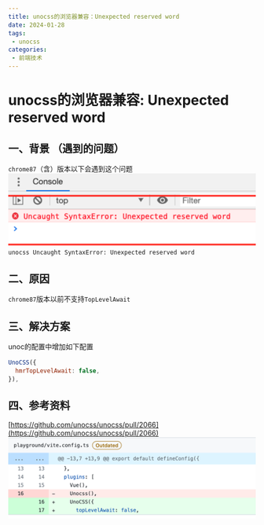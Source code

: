 ```yaml
---
title: unocss的浏览器兼容：Unexpected reserved word 
date: 2024-01-28
tags:
 - unocss
categories:
 - 前端技术
---
```


# unocss的浏览器兼容: Unexpected reserved word
## 一、背景 （遇到的问题）
`chrome87`（含）版本以下会遇到这个问题
![image.png](./1706417637855-0.png)
`unocss Uncaught SyntaxError: Unexpected reserved word`
## 二、原因
`chrome87`版本以前不支持`TopLevelAwait`
## 三、解决方案
unoc的配置中增加如下配置
```javascript
UnoCSS({
  hmrTopLevelAwait: false,
}),
```
## 四、参考资料
[https://github.com/unocss/unocss/pull/2066](https://github.com/unocss/unocss/pull/2066)
![image.png](./1706417637855-1.png)


